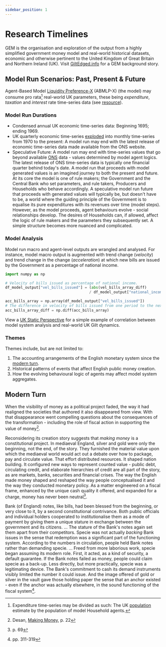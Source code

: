 ```yaml
---
sidebar_position: 1
---
```


# Research Timelines

GEM is the organisation and exploration of the output from a highly simplified government money model and real-world historical datasets, economic and otherwise pertinent to the United Kingdom of Great Britain and Northern Ireland (UK). Visit [GiltEdged.info](https://www.giltedged.info) for a GEM background story.

## Model Run Scenarios: Past, Present & Future

Agent-Based Model [Liquidity Preference-X](/abmlp-x/abmlp-x-overview) (ABMLP-X) (the model) may consume pro rata[^1] real-world UK parameters, these being *expenditure*, *taxation* and *interest* rate time-series data (see [resource](/category/resource)).


### Model Run Durations

- Condensed annual UK economic time-series data: Beginning 1695; ending 1969.
- UK quarterly economic time-series [exploded](https://www.data-reports.net/giltedged-info/explode_quarterly_values.html) into monthly time-series from 1970 to the present: A model run may end with the latest release of economic time-series data made available from the ONS website.
- Speculative Future: A model run may end with time-series values that go beyond available [ONS](https://www.ons.gov.uk/) data - values determined by model agent logics. The latest release of ONS time-series data is typically one financial quarter behind today's date. A model run that proceeds with model generated values is an imagined journey to both the present and future. At its core the model is one of rule makers; the Government and the Central Bank who set parameters, and rule takers, Producers and Households who behave accordingly. A speculative model run future that proceeds with generated values will typically be, but doesn't have to be, a world where the guiding principle of the Government is to equalise its pure expenditures with its revenues over time (model steps). However, as the model proceeds, agent behaviours evolve - social relationships develop. The desires of Households can, if allowed, affect the logic of rule makers and the parameters they subsequently set. A simple structure becomes more nuanced and complicated.

### Model Analysis

Model run macro and agent-level outputs are wrangled and analysed. For instance, model macro output is augmented with trend change (*velocity*) and trend change in the change (*acceleration*) at which new bills are issued by the Government as a percentage of national income.

```Python
import numpy as np

# Velocity of bills issued as percentage of national income.
df_model_output["vel_bills_issued"] = (abs(vel_bills_array_diff)
                                      / df_model_output["national_income"]) * 100

acc_bills_array = np.array(df_model_output["vel_bills_issued"])
# The difference in velocity of bills issued from one period to the next.
acc_bills_array_diff = np.diff(acc_bills_array)
```

View a [UK Static Perspective](/gilt-edged-mini/uk-static-perspective) for a simple example of correlation between model system analysis and real-world UK Gilt dynamics.

### Themes

Themes include, but are not limited to:

1. The accounting arrangements of the English monetary system since the [modern turn](/gilt-edged-mini/gem-research#modern-turn).
2. Historical patterns of events that affect English public money creation.
3. How the evolving behavioural logic of agents may affect model system aggregates.

## Modern Turn

When the visibility of money as a political project faded, the way it had realigned the societies that authored it also disappeared from view. With that disappearance went compelling questions about the consequences of the transformation - including the role of fiscal action in supporting the value of money[^2].

Reconsidering its creation story suggests that *making money* is a constitutional project. In mediaeval England, silver and gold were only the beginning, not the end, of the story. They furnished the material value upon which the mediaeval world would act out a debate over how to package, pay and circulate value. That effort distributed resources. It shaped nation building. It configured new ways to represent counted value - public debt, circulating credit, and elaborate hierarchies of credit are all part of the story, as are markets, banks, securities and financial crises. The way the English made money shaped and reshaped the way people conceptualised it and the way they conducted monetary policy. As a matter engineered on a fiscal frame, enhanced by the unique cash quality it offered, and expanded for a charge, money has never been neutral[^3].

Bank (of England) notes, like bills, had been blessed from the beginning, or very close to it, by a second constitutional contrivance. Both public officials and individual holders cooperated to institutionalise them as a mode of payment by giving them a unique stature in exchange between the government and its citizens. ... The stature of the Bank's notes again set them apart from their competitors. Specie was not actually *backing* Bank issues in the sense that redemption was a significant part of the functioning system. According to the numbers in circulation, people held Bank notes rather than demanding specie. ... Freed from more laborious work, specie began assuming its modern role. First, it acted, as a kind of security, a default guarantee. If the Bank notes failed as money, people could claim specie as a back-up. Less directly, but more practically, specie was a legitimating device. The Bank's commitment to cash its demand instruments visibly limited the number it could issue. And the image offered of gold or silver in the vault gave those holding paper the sense that an anchor existed - even if the anchor was actually elsewhere, in the sound functioning of the fiscal system[^4].

[^1]: Expenditure time-series may be divided as such: The UK [population](https://www.ons.gov.uk/peoplepopulationandcommunity/populationandmigration/populationestimates/timeseries/ukpop/pop) estimate by the population of model Household agents.
[^2]: Desan, [Making Money](https://www.giltedged.info/reading#english-monetary-history), p. 22
[^3]: p. 69
[^4]: pp. 311-319